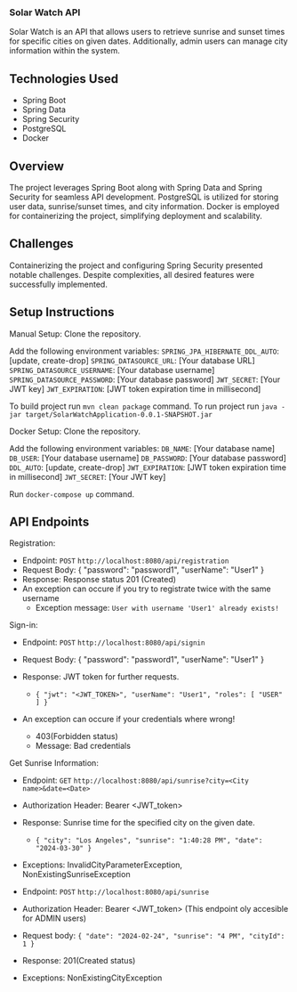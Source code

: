 ### Solar Watch API
Solar Watch is an API that allows users to retrieve sunrise and sunset times for specific cities on given dates. Additionally, admin users can manage city information within the system.

## Technologies Used
- Spring Boot
- Spring Data
- Spring Security
- PostgreSQL
- Docker
## Overview
The project leverages Spring Boot along with Spring Data and Spring Security for seamless API development. PostgreSQL is utilized for storing user data, sunrise/sunset times, and city information. Docker is employed for containerizing the project, simplifying deployment and scalability.

## Challenges
Containerizing the project and configuring Spring Security presented notable challenges. Despite complexities, all desired features were successfully implemented.

## Setup Instructions
Manual Setup:
Clone the repository.

Add the following environment variables:
`SPRING_JPA_HIBERNATE_DDL_AUTO`: [update, create-drop]
`SPRING_DATASOURCE_URL`: [Your database URL]
`SPRING_DATASOURCE_USERNAME`: [Your database username]
`SPRING_DATASOURCE_PASSWORD`: [Your database password]
`JWT_SECRET`: [Your JWT key]
`JWT_EXPIRATION`: [JWT token expiration time in millisecond]

To build project run `mvn clean package` command.
To run project run `java -jar target/SolarWatchApplication-0.0.1-SNAPSHOT.jar`


Docker Setup:
Clone the repository.

Add the following environment variables:
`DB_NAME`: [Your database name]
`DB_USER`: [Your database username]
`DB_PASSWORD`: [Your database password]
`DDL_AUTO`: [update, create-drop]
`JWT_EXPIRATION`: [JWT token expiration time in millisecond]
`JWT_SECRET`: [Your JWT key]

Run `docker-compose up` command.

## API Endpoints
Registration:

- Endpoint: `POST` `http://localhost:8080/api/registration`
- Request Body: {
                  "password": "password1",
                  "userName": "User1"
                }
- Response: Response status 201 (Created)
- An exception can occure if you try to registrate twice with the same username
  - Exception message: `User with username 'User1' already exists!`

Sign-in:

- Endpoint: `POST` `http://localhost:8080/api/signin`
- Request Body: {
                  "password": "password1",
                  "userName": "User1"
                  }
- Response: JWT token for further requests.
  - `{
        "jwt": "<JWT_TOKEN>",
        "userName": "User1",
        "roles": [
            "USER"
        ]
    }`

- An exception can occure if your credentials where wrong!
  - 403(Forbidden status)
  - Message: Bad credentials

Get Sunrise Information:

- Endpoint: `GET` `http://localhost:8080/api/sunrise?city=<City name>&date=<Date>`
- Authorization Header: Bearer <JWT_token>
- Response: Sunrise time for the specified city on the given date.
  - `{
        "city": "Los Angeles",
        "sunrise": "1:40:28 PM",
        "date": "2024-03-30"
    }`

- Exceptions: InvalidCityParameterException, NonExistingSunriseException


- Endpoint: `POST` `http://localhost:8080/api/sunrise`
- Authorization Header: Bearer <JWT_token> (This endpoint oly accesible for ADMIN users)
- Request body: `{
                    "date": "2024-02-24",
                    "sunrise": "4 PM",
                    "cityId": 1
                }`

- Response: 201(Created status)
- Exceptions: NonExistingCityException
